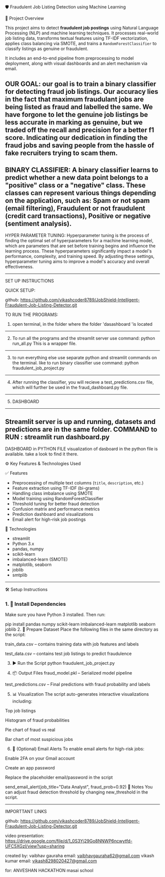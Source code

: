 🛡️ Fraudulent Job Listing Detection using Machine Learning

 📌 Project Overview

This project aims to detect **fraudulent job postings** using Natural Language Processing (NLP) and machine learning techniques. It processes real-world job listing data, transforms textual features using TF-IDF vectorization, applies class balancing via SMOTE, and trains a `RandomForestClassifier` to classify listings as genuine or fraudulent.

It includes an end-to-end pipeline from preprocessing to model deployment, along with visual dashboards and an alert mechanism via email.


OUR GOAL:
our goal is to train a binary classifier for detecting fraud job listings. Our accuracy lies in the fact that maximum fraudulant jobs are being listed as fraud and labelled the same. We have forgone to let the genuine job listings be less accurate in marking as genuine, but we traded off the recall and precision for a better f1 score. Indicating our dedication in finding the fraud jobs and saving people from the hassle of fake recruiters trying to scam them.
---
BINARY CLASSIFIER:
A binary classifier learns to predict whether a new data point belongs to a "positive" class or a "negative" class. These classes can represent various things depending on the application, such as: Spam or not spam (email filtering), Fraudulent or not fraudulent (credit card transactions), Positive or negative (sentiment analysis).
---
HYPER PARAMETER TUNING:
Hyperparameter tuning is the process of finding the optimal set of hyperparameters for a machine learning model, which are parameters that are set before training begins and influence the learning process. These hyperparameters significantly impact a model's performance, complexity, and training speed. By adjusting these settings, hyperparameter tuning aims to improve a model's accuracy and overall effectiveness.

---
SET UP INSTRUCTIONS

QUICK SETUP:

github: https://github.com/vikashcoder8789/JobShield-Intelligent-Fraudulent-Job-Listing-Detector.git 



TO RUN THE PROGRAMS:

1. open terminal, in the folder where the folder 'dasashboard 'is located 

---

2. To run all the programs and the streamlit server use command: python run_all.py
This is a wrapper file.


---

3. to run everything else use separate python and streamlit commands on the terminal.
like
to run binary classifier use command:
python fraudulent_job_project.py

---
4. After running the classifier, you will recieve a test_predictions.csv file, which will further be used in the fraud_dashboard.py file.


---
5. DASHBOARD
---
Streamlit server is up and running, datasets and predictions are in the same folder. 
COMMAND to RUN : streamlit run dashboard.py
---
DASHBOARD in PYTHON FILE
visualization of dasboard in the python file is available. take a look to find it there.

 ⚙️ Key Features & Technologies Used

 ✅ Features
- Preprocessing of multiple text columns (`title`, `description`, etc.)
- Feature extraction using TF-IDF (bi-grams)
- Handling class imbalance using SMOTE
- Model training using RandomForestClassifier
- Threshold tuning for better fraud detection
- Confusion matrix and performance metrics
- Prediction dashboard and visualizations
- Email alert for high-risk job postings

 🧰 Technologies
- streamlit
- Python 3.x
- pandas, numpy
- scikit-learn
- imbalanced-learn (SMOTE)
- matplotlib, seaborn
- joblib
- smtplib

---


 🛠️ Setup Instructions

### 1. 🔽 Install Dependencies

Make sure you have Python 3 installed. Then run:


pip install pandas numpy scikit-learn imbalanced-learn matplotlib seaborn joblib
2. 📁 Prepare Dataset
Place the following files in the same directory as the script:

train_data.csv – contains training data with job features and labels

test_data.csv – contains test job listings to predict fraudulence

3. ▶️ Run the Script
python fraudulent_job_project.py

4. 📦 Output Files
fraud_model.pkl – Serialized model pipeline

test_predictions.csv – Final predictions with fraud probability and labels

5. 📊 Visualization
The script auto-generates interactive visualizations including:

Top job listings

Histogram of fraud probabilities

Pie chart of fraud vs real

Bar chart of most suspicious jobs

6. 📧 (Optional) Email Alerts
To enable email alerts for high-risk jobs:

Enable 2FA on your Gmail account

Create an app password

Replace the placeholder email/password in the script

send_email_alert(job_title="Data Analyst", fraud_prob=0.92)
📣 Notes
You can adjust fraud detection threshold by changing new_threshold in the script.





----
IMPORTTANT LINKS


github: https://github.com/vikashcoder8789/JobShield-Intelligent-Fraudulent-Job-Listing-Detector.git 

video presentation: https://drive.google.com/file/d/1_0S3Yj29Go8NNWP6ncwytfd-UFC5XGzl/view?usp=sharing 



created by:
vaibhav gauraha email: vaibhavgauraha62@gmail.com
vikash kumar email: vikash8298020427@gmail.com

for:
ANVESHAN HACKATHON
masai school

